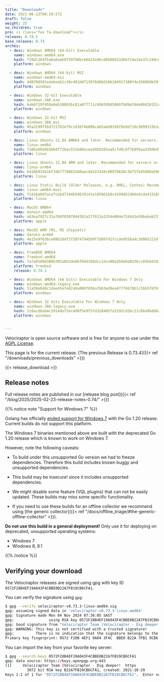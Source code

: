 ```yaml
---
title: "Downloads"
date: 2021-06-23T08:29:57Z
draft: false
weight: 25
no_children: true
pre: <i class="fas fa-download"></i>
release: 0.74.5
base_release: 0.74
arches:
  - desc: Windows AMD64 (64-bit) Executable
    name: windows-amd64.exe
    hash: f39d1164fba6a6aeb9759f98bcb6424a96cd6b06833d66714e1be3fc249cd544
    platform: windows

  - desc: Windows AMD64 (64-bit) MSI
    name: windows-amd64.msi
    hash: 4d8708501edabeab1c30c481b07138f8d06d18610491f100f4e268069b397376
    platform: windows

  - desc: Windows 32-bit Executable
    name: windows-386.exe
    hash: 6ab6f29f459a8eb180b5bc81a8f7711c696599d5068fb09e594e88d20151c452
    platform: windows

  - desc: Windows 32-bit MSI
    name: windows-386.msi
    hash: 05a3199f5bd721762e79c1436f4b806ca65a4d8350f0e9d710c5099315b3a776
    platform: windows

  - desc: Linux Ubuntu 22.04 AMD64 and later. Recommended for servers.
    name: linux-amd64
    hash: 710be6656b5668ff2bac551b80acee4958383aa5cfd8c9f7b895aa32046d9e35
    platform: linux

  - desc: Linux Ubuntu 22.04 ARM and later. Recommended for servers or containers.
    name: linux-arm64
    hash: bd18b915b16f3db7778065208aecde522438c00970620c3bf5fb45860a506798
    platform: linux

  - desc: Linux Static Build (Older Releases, e.g. RHEL, Centos) Recommended for clients.
    name: linux-amd64-musl
    hash: f2416a0dface7cbbd7194b50639141e185961b9c4199d81d66e4cda4151691de
    platform: linux

  - desc: MacOS AMD64
    name: darwin-amd64
    hash: a63ea7927c31a760f0307844362a27f812a3354a084e724441e50bebab23ff80
    platform: apple

  - desc: MacOS ARM (M1, M2 chipsets)
    name: darwin-arm64
    hash: 4e15e9f63bce88628df3720747945b9f7d097d1fccde9558a4c3d985221df8e5
    platform: apple

  - desc: FreeBSD AMD64
    name: freebsd-amd64
    hash: 7a7a0109d300b385a6b3de06f60d38ddcc1dce80a2b0e0a8d36cc85b843d23e0
    platform: freebsd
    release: 0.74.1

  - desc: Windows AMD64 (64 bits) Executable For Windows 7 Only
    name: windows-amd64-legacy.exe
    hash: 51a58e048c1dae45efe02a9a088f856a7b63ed9ea47776678b1c5bb5f6f6fc72
    platform: windows

  - desc: Windows 32 bits Executable For Windows 7 Only
    name: windows-386-legacy.exe
    hash: 2c6acdbab4c1914de72ec4d8f5e9f57d328405fa3192cd3bc11c08a96ddba99e
    platform: windows


---
```


Velociraptor is open source software and is free for anyone to use under the
[AGPL License](https://github.com/Velocidex/velociraptor?tab=License-1-ov-file#readme).

This page is for the current release. [The previous Release is 0.73.4]({{< ref "/downloads/previous_downloads" >}})

{{< release_download >}}

## Release notes

Full release notes are published in our [release blog post]({{< ref "/blog/2025/2025-02-23-release-notes-0.74/" >}})

{{% notice note "Support for Windows 7" %}}

Golang has officially [ended support for Windows
7](https://github.com/golang/go/issues/57003) with the Go 1.20
release. Current builds do not support this platform.

The Windows 7 binaries mentioned above are built with the deprecated
Go 1.20 release which is known to work on Windows 7.

However, note the following caveats:

* To build under this unsupported Go version we had to freeze
  dependencies. Therefore this build includes known buggy and
  unsupported dependencies.

* This build may be insecure! since it includes unsupported
  dependencies.

* We might disable some feature (VQL plugins) that can not be easily
  updated. These builds may miss some specific functionality.

* If you need to use these builds for an offline collector we
  recommend using [the generic collector]({{< ref "/docs/offline_triage/#the-generic-offline-collector" >}}).


**Do not use this build in a general deployment!** Only use it for
deploying on deprecated, unsupported operating systems:

* Windows 7
* Windows 8, 8.1

{{% /notice %}}


## Verifying your download

The Velociraptor releases are signed using gpg with key ID
`0572F28B4EF19A043F4CBBE0B22A7FB19CB6CFA1`.

You can verify the signature using `gpg`:

```sh
$ gpg --verify velociraptor-v0.73.3-linux-amd64.sig
gpg: assuming signed data in 'velociraptor-v0.73.3-linux-amd64'
gpg: Signature made Mon 04 Nov 2024 07:36:05 SAST
gpg:                using RSA key 0572F28B4EF19A043F4CBBE0B22A7FB19CB6CFA1
gpg: Good signature from "Velociraptor Team (Velociraptor - Dig deeper!  https://docs.velociraptor.app/) <support@velocidex.com>" [unknown]
gpg: WARNING: This key is not certified with a trusted signature!
gpg:          There is no indication that the signature belongs to the owner.
Primary key fingerprint: 0572 F28B 4EF1 9A04 3F4C  BBE0 B22A 7FB1 9CB6 CFA1

```

You can import the key from your favorite key server:

```sh
$ gpg --search-keys 0572F28B4EF19A043F4CBBE0B22A7FB19CB6CFA1
gpg: data source: https://keys.openpgp.org:443
(1)     Velociraptor Team (Velociraptor - Dig deeper!  https
          3072 bit RSA key B22A7FB19CB6CFA1, created: 2021-10-29
Keys 1-1 of 1 for "0572F28B4EF19A043F4CBBE0B22A7FB19CB6CFA1".  Enter number(s), N)ext, or Q)uit >
```
